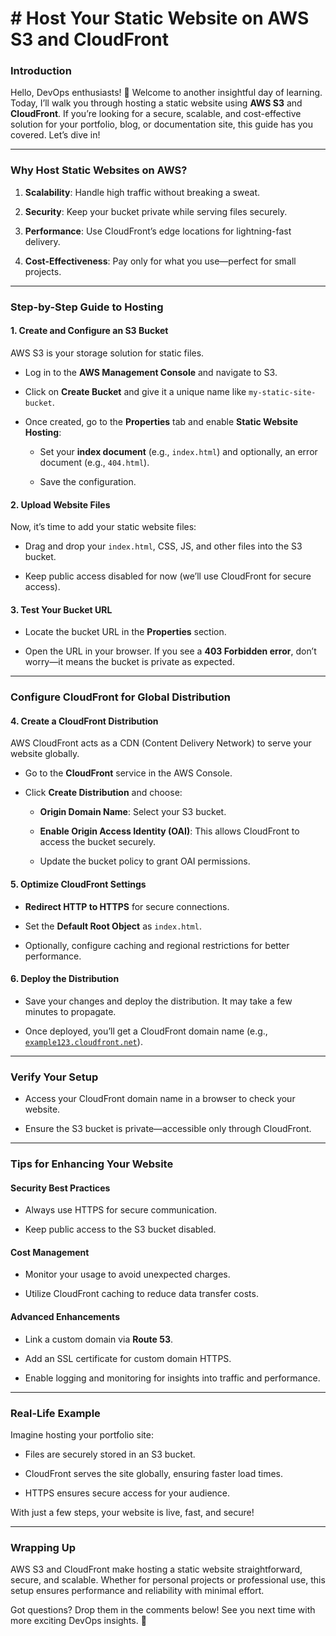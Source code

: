 # # Host Your Static Website on AWS S3 and CloudFront

### Introduction

Hello, DevOps enthusiasts! 🚀 Welcome to another insightful day of learning. Today, I’ll walk you through hosting a static website using  **AWS S3**  and  **CloudFront**. If you’re looking for a secure, scalable, and cost-effective solution for your portfolio, blog, or documentation site, this guide has you covered. Let’s dive in!

----------

### [](https://100daysdevops.hashnode.dev/day-66-of-100-days-host-your-static-website-on-aws-s3-and-cloudfront#heading-why-host-static-websites-on-aws "Permalink")Why Host Static Websites on AWS?

1.  **Scalability**: Handle high traffic without breaking a sweat.
    
2.  **Security**: Keep your bucket private while serving files securely.
    
3.  **Performance**: Use CloudFront’s edge locations for lightning-fast delivery.
    
4.  **Cost-Effectiveness**: Pay only for what you use—perfect for small projects.
    

----------

### [](https://100daysdevops.hashnode.dev/day-66-of-100-days-host-your-static-website-on-aws-s3-and-cloudfront#heading-step-by-step-guide-to-hosting "Permalink")Step-by-Step Guide to Hosting

#### [](https://100daysdevops.hashnode.dev/day-66-of-100-days-host-your-static-website-on-aws-s3-and-cloudfront#heading-1-create-and-configure-an-s3-bucket "Permalink")1. Create and Configure an S3 Bucket

AWS S3 is your storage solution for static files.

-   Log in to the  **AWS Management Console**  and navigate to S3.
    
-   Click on  **Create Bucket**  and give it a unique name like  `my-static-site-bucket`.
    
-   Once created, go to the  **Properties**  tab and enable  **Static Website Hosting**:
    
    -   Set your  **index document**  (e.g.,  `index.html`) and optionally, an error document (e.g.,  `404.html`).
        
    -   Save the configuration.
        

#### [](https://100daysdevops.hashnode.dev/day-66-of-100-days-host-your-static-website-on-aws-s3-and-cloudfront#heading-2-upload-website-files "Permalink")2. Upload Website Files

Now, it’s time to add your static website files:

-   Drag and drop your  `index.html`, CSS, JS, and other files into the S3 bucket.
    
-   Keep public access disabled for now (we’ll use CloudFront for secure access).
    

#### [](https://100daysdevops.hashnode.dev/day-66-of-100-days-host-your-static-website-on-aws-s3-and-cloudfront#heading-3-test-your-bucket-url "Permalink")3. Test Your Bucket URL

-   Locate the bucket URL in the  **Properties**  section.
    
-   Open the URL in your browser. If you see a  **403 Forbidden error**, don’t worry—it means the bucket is private as expected.
    

----------

### [](https://100daysdevops.hashnode.dev/day-66-of-100-days-host-your-static-website-on-aws-s3-and-cloudfront#heading-configure-cloudfront-for-global-distribution "Permalink")Configure CloudFront for Global Distribution

#### [](https://100daysdevops.hashnode.dev/day-66-of-100-days-host-your-static-website-on-aws-s3-and-cloudfront#heading-4-create-a-cloudfront-distribution "Permalink")4. Create a CloudFront Distribution

AWS CloudFront acts as a CDN (Content Delivery Network) to serve your website globally.

-   Go to the  **CloudFront**  service in the AWS Console.
    
-   Click  **Create Distribution**  and choose:
    
    -   **Origin Domain Name**: Select your S3 bucket.
        
    -   **Enable Origin Access Identity (OAI)**: This allows CloudFront to access the bucket securely.
        
    -   Update the bucket policy to grant OAI permissions.
        

#### [](https://100daysdevops.hashnode.dev/day-66-of-100-days-host-your-static-website-on-aws-s3-and-cloudfront#heading-5-optimize-cloudfront-settings "Permalink")5. Optimize CloudFront Settings

-   **Redirect HTTP to HTTPS**  for secure connections.
    
-   Set the  **Default Root Object**  as  `index.html`.
    
-   Optionally, configure caching and regional restrictions for better performance.
    

#### [](https://100daysdevops.hashnode.dev/day-66-of-100-days-host-your-static-website-on-aws-s3-and-cloudfront#heading-6-deploy-the-distribution "Permalink")6. Deploy the Distribution

-   Save your changes and deploy the distribution. It may take a few minutes to propagate.
    
-   Once deployed, you’ll get a CloudFront domain name (e.g.,  [`example123.cloudfront.net`](http://example123.cloudfront.net/)).
    

----------

### [](https://100daysdevops.hashnode.dev/day-66-of-100-days-host-your-static-website-on-aws-s3-and-cloudfront#heading-verify-your-setup "Permalink")Verify Your Setup

-   Access your CloudFront domain name in a browser to check your website.
    
-   Ensure the S3 bucket is private—accessible only through CloudFront.
    

----------

### [](https://100daysdevops.hashnode.dev/day-66-of-100-days-host-your-static-website-on-aws-s3-and-cloudfront#heading-tips-for-enhancing-your-website "Permalink")Tips for Enhancing Your Website

#### [](https://100daysdevops.hashnode.dev/day-66-of-100-days-host-your-static-website-on-aws-s3-and-cloudfront#heading-security-best-practices "Permalink")Security Best Practices

-   Always use HTTPS for secure communication.
    
-   Keep public access to the S3 bucket disabled.
    

#### [](https://100daysdevops.hashnode.dev/day-66-of-100-days-host-your-static-website-on-aws-s3-and-cloudfront#heading-cost-management "Permalink")Cost Management

-   Monitor your usage to avoid unexpected charges.
    
-   Utilize CloudFront caching to reduce data transfer costs.
    

#### [](https://100daysdevops.hashnode.dev/day-66-of-100-days-host-your-static-website-on-aws-s3-and-cloudfront#heading-advanced-enhancements "Permalink")Advanced Enhancements

-   Link a custom domain via  **Route 53**.
    
-   Add an SSL certificate for custom domain HTTPS.
    
-   Enable logging and monitoring for insights into traffic and performance.
    

----------

### [](https://100daysdevops.hashnode.dev/day-66-of-100-days-host-your-static-website-on-aws-s3-and-cloudfront#heading-real-life-example "Permalink")Real-Life Example

Imagine hosting your portfolio site:

-   Files are securely stored in an S3 bucket.
    
-   CloudFront serves the site globally, ensuring faster load times.
    
-   HTTPS ensures secure access for your audience.
    

With just a few steps, your website is live, fast, and secure!

----------

### [](https://100daysdevops.hashnode.dev/day-66-of-100-days-host-your-static-website-on-aws-s3-and-cloudfront#heading-wrapping-up "Permalink")Wrapping Up

AWS S3 and CloudFront make hosting a static website straightforward, secure, and scalable. Whether for personal projects or professional use, this setup ensures performance and reliability with minimal effort.

Got questions? Drop them in the comments below! See you next time with more exciting DevOps insights. 🌟
